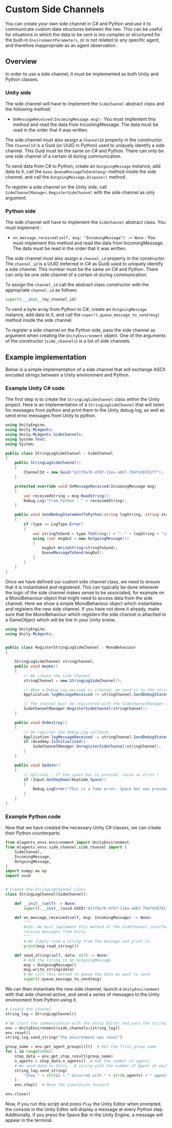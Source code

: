 # Custom Side Channels

You can create your own side channel in C# and Python and use it to communicate
custom data structures between the two. This can be useful for situations in
which the data to be sent is too complex or structured for the built-in
`EnvironmentParameters`, or is not related to any specific agent, and therefore
inappropriate as an agent observation.

## Overview

In order to use a side channel, it must be implemented as both Unity and Python
classes.

### Unity side

The side channel will have to implement the `SideChannel` abstract class and the
following method.

- `OnMessageReceived(IncomingMessage msg)` : You must implement this method and
  read the data from IncomingMessage. The data must be read in the order that it
  was written.

The side channel must also assign a `ChannelId` property in the constructor. The
`ChannelId` is a Guid (or UUID in Python) used to uniquely identify a side
channel. This Guid must be the same on C# and Python. There can only be one side
channel of a certain id during communication.

To send data from C# to Python, create an `OutgoingMessage` instance, add data
to it, call the `base.QueueMessageToSend(msg)` method inside the side channel,
and call the `OutgoingMessage.Dispose()` method.

To register a side channel on the Unity side, call
`SideChannelManager.RegisterSideChannel` with the side channel as only argument.

### Python side

The side channel will have to implement the `SideChannel` abstract class. You
must implement :

- `on_message_received(self, msg: "IncomingMessage") -> None` : You must
  implement this method and read the data from IncomingMessage. The data must be
  read in the order that it was written.

The side channel must also assign a `channel_id` property in the constructor.
The `channel_id` is a UUID (referred in C# as Guid) used to uniquely identify a
side channel. This number must be the same on C# and Python. There can only be
one side channel of a certain id during communication.

To assign the `channel_id` call the abstract class constructor with the
appropriate `channel_id` as follows:

```python
super().__init__(my_channel_id)
```

To send a byte array from Python to C#, create an `OutgoingMessage` instance,
add data to it, and call the `super().queue_message_to_send(msg)` method inside
the side channel.

To register a side channel on the Python side, pass the side channel as argument
when creating the `UnityEnvironment` object. One of the arguments of the
constructor (`side_channels`) is a list of side channels.

## Example implementation

Below is a simple implementation of a side channel that will exchange ASCII
encoded strings between a Unity environment and Python.

### Example Unity C# code

The first step is to create the `StringLogSideChannel` class within the Unity
project. Here is an implementation of a `StringLogSideChannel` that will listen
for messages from python and print them to the Unity debug log, as well as send
error messages from Unity to python.

```csharp
using UnityEngine;
using Unity.MLAgents;
using Unity.MLAgents.SideChannels;
using System.Text;
using System;

public class StringLogSideChannel : SideChannel
{
    public StringLogSideChannel()
    {
        ChannelId = new Guid("621f0a70-4f87-11ea-a6bf-784f4387d1f7");
    }

    protected override void OnMessageReceived(IncomingMessage msg)
    {
        var receivedString = msg.ReadString();
        Debug.Log("From Python : " + receivedString);
    }

    public void SendDebugStatementToPython(string logString, string stackTrace, LogType type)
    {
        if (type == LogType.Error)
        {
            var stringToSend = type.ToString() + ": " + logString + "\n" + stackTrace;
            using (var msgOut = new OutgoingMessage())
            {
                msgOut.WriteString(stringToSend);
                QueueMessageToSend(msgOut);
            }
        }
    }
}
```

Once we have defined our custom side channel class, we need to ensure that it is
instantiated and registered. This can typically be done wherever the logic of
the side channel makes sense to be associated, for example on a MonoBehaviour
object that might need to access data from the side channel. Here we show a
simple MonoBehaviour object which instantiates and registers the new side
channel. If you have not done it already, make sure that the MonoBehaviour which
registers the side channel is attached to a GameObject which will be live in
your Unity scene.

```csharp
using UnityEngine;
using Unity.MLAgents;


public class RegisterStringLogSideChannel : MonoBehaviour
{

    StringLogSideChannel stringChannel;
    public void Awake()
    {
        // We create the Side Channel
        stringChannel = new StringLogSideChannel();

        // When a Debug.Log message is created, we send it to the stringChannel
        Application.logMessageReceived += stringChannel.SendDebugStatementToPython;

        // The channel must be registered with the SideChannelManager class
        SideChannelManager.RegisterSideChannel(stringChannel);
    }

    public void OnDestroy()
    {
        // De-register the Debug.Log callback
        Application.logMessageReceived -= stringChannel.SendDebugStatementToPython;
        if (Academy.IsInitialized){
            SideChannelManager.UnregisterSideChannel(stringChannel);
        }
    }

    public void Update()
    {
        // Optional : If the space bar is pressed, raise an error !
        if (Input.GetKeyDown(KeyCode.Space))
        {
            Debug.LogError("This is a fake error. Space bar was pressed in Unity.");
        }
    }
}
```

### Example Python code

Now that we have created the necessary Unity C# classes, we can create their
Python counterparts.

```python
from mlagents_envs.environment import UnityEnvironment
from mlagents_envs.side_channel.side_channel import (
    SideChannel,
    IncomingMessage,
    OutgoingMessage,
)
import numpy as np
import uuid


# Create the StringLogChannel class
class StringLogChannel(SideChannel):

    def __init__(self) -> None:
        super().__init__(uuid.UUID("621f0a70-4f87-11ea-a6bf-784f4387d1f7"))

    def on_message_received(self, msg: IncomingMessage) -> None:
        """
        Note: We must implement this method of the SideChannel interface to
        receive messages from Unity
        """
        # We simply read a string from the message and print it.
        print(msg.read_string())

    def send_string(self, data: str) -> None:
        # Add the string to an OutgoingMessage
        msg = OutgoingMessage()
        msg.write_string(data)
        # We call this method to queue the data we want to send
        super().queue_message_to_send(msg)
```

We can then instantiate the new side channel, launch a `UnityEnvironment` with
that side channel active, and send a series of messages to the Unity environment
from Python using it.

```python
# Create the channel
string_log = StringLogChannel()

# We start the communication with the Unity Editor and pass the string_log side channel as input
env = UnityEnvironment(side_channels=[string_log])
env.reset()
string_log.send_string("The environment was reset")

group_name = env.get_agent_groups()[0]  # Get the first group_name
for i in range(1000):
    step_data = env.get_step_result(group_name)
    n_agents = step_data.n_agents()  # Get the number of agents
    # We send data to Unity : A string with the number of Agent at each
    string_log.send_string(
        "Step " + str(i) + " occurred with " + str(n_agents) + " agents."
    )
    env.step()  # Move the simulation forward

env.close()
```

Now, if you run this script and press `Play` the Unity Editor when prompted, the
console in the Unity Editor will display a message at every Python step.
Additionally, if you press the Space Bar in the Unity Engine, a message will
appear in the terminal.
